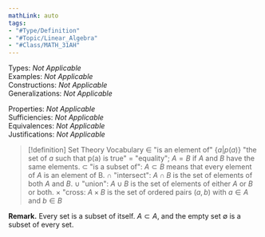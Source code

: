 ```yaml
---
mathLink: auto
tags:
- "#Type/Definition"
- "#Topic/Linear_Algebra"
- "#Class/MATH_31AH"
---
```

Types: <i>Not Applicable</i>  
Examples: <i>Not Applicable</i>  
Constructions: <i>Not Applicable</i>  
Generalizations: <i>Not Applicable</i>  

Properties: <i>Not Applicable</i>  
Sufficiencies: <i>Not Applicable</i>  
Equivalences: <i>Not Applicable</i>  
Justifications: <i>Not Applicable</i>  

> [!definition] Set Theory Vocabulary
> $\in$ "is an element of"
> $\{a|p(a)\}$ "the set of _a_ such that p(a) is true"
> $=$ "equality"; $A=B$ if $A$ and $B$ have the same elements.
> $\subset$ "is a subset of": $A\subset B$ means that every element of $A$ is an element of B.
> $\cap$ "intersect": $A\cap B$ is the set of elements of both $A$ and $B$.
> $\cup$ "union": $A\cup B$ is the set of elements of either $A$ or $B$ or both.
> $\times$ "cross: $A \times B$ is the set of ordered pairs $(a,b)$ with $a\in A$ and $b\in B$

**Remark.** Every set is a subset of itself. $A\subset A$, and the empty set $\emptyset$ is a subset of every set. 